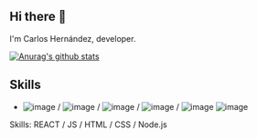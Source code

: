 ## Hi there 👋
I'm Carlos Hernández, developer.

[![Anurag's github stats](https://github-readme-stats.vercel.app/api?username=CodeSyss)](https://github.com/anuraghazra/github-readme-stats)

## Skills
* ![image](https://github.com/user-attachments/assets/23574659-65ae-48e8-b308-d7bf173b94ae)
 / ![image](https://github.com/user-attachments/assets/e9e6bf7e-3877-4167-8ca3-9daf894c0db7)
 / ![image](https://github.com/user-attachments/assets/0fe6046c-d9b6-46d7-b72c-f6626af70935)
 / ![image](https://github.com/user-attachments/assets/7c97bc00-3bb5-41ae-b730-eaa48e3cae26)
 /  ![image](https://github.com/user-attachments/assets/efcc9b7c-8138-43f6-a5ba-4d465447bfb9)
![image](https://github.com/user-attachments/assets/8baf47c9-59a9-4816-af1a-996737df1604)


Skills: REACT / JS / HTML / CSS / Node.js
